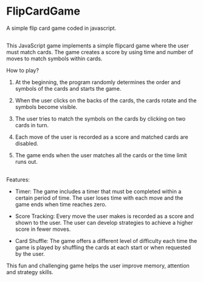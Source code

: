 # FlipCardGame

A simple flip card game coded in javascript.

##

This JavaScript game implements a simple flipcard game where the user must match cards. The game creates a score by using time and number of moves to match symbols within cards.

How to play?

1. At the beginning, the program randomly determines the order and symbols of the cards and starts the game.

2. When the user clicks on the backs of the cards, the cards rotate and the symbols become visible.

3. The user tries to match the symbols on the cards by clicking on two cards in turn.

4. Each move of the user is recorded as a score and matched cards are disabled.

5. The game ends when the user matches all the cards or the time limit runs out.

##

Features:

  - Timer: The game includes a timer that must be completed within a certain period of time. The user loses time with each move and the game ends when time reaches zero.

  - Score Tracking: Every move the user makes is recorded as a score and shown to the user. The user can develop strategies to achieve a higher score in fewer moves.

  - Card Shuffle: The game offers a different level of difficulty each time the game is played by shuffling the cards at each start or when requested by the user.

This fun and challenging game helps the user improve memory, attention and strategy skills.
